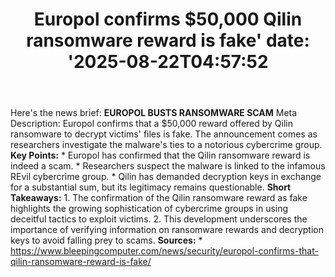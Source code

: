 ﻿---
title: "Europol confirms $50,000 Qilin ransomware reward is fake'
date: '2025-08-22T04:57:52"
category: "Markets"
summary: ""
slug: "europol confirms 50000 qilin ransomware reward is fake"
source_urls:
  - "https://www.bleepingcomputer.com/news/security/europol-confirms-that-qilin-ransomware-reward-is-fake/"
seo:
  title: "Europol confirms $50,000 Qilin ransomware reward is fake | Hash n Hedge'
  description: '"
  keywords: ["news", "markets", "brief"]
---
Here's the news brief:  **EUROPOL BUSTS RANSOMWARE SCAM**  Meta Description: Europol confirms that a $50,000 reward offered by Qilin ransomware to decrypt victims' files is fake. The announcement comes as researchers investigate the malware's ties to a notorious cybercrime group.  **Key Points:**  * Europol has confirmed that the Qilin ransomware reward is indeed a scam. * Researchers suspect the malware is linked to the infamous REvil cybercrime group. * Qilin has demanded decryption keys in exchange for a substantial sum, but its legitimacy remains questionable.  **Short Takeaways:**  1. The confirmation of the Qilin ransomware reward as fake highlights the growing sophistication of cybercrime groups in using deceitful tactics to exploit victims. 2. This development underscores the importance of verifying information on ransomware rewards and decryption keys to avoid falling prey to scams.  **Sources:**  * https://www.bleepingcomputer.com/news/security/europol-confirms-that-qilin-ransomware-reward-is-fake/ 
